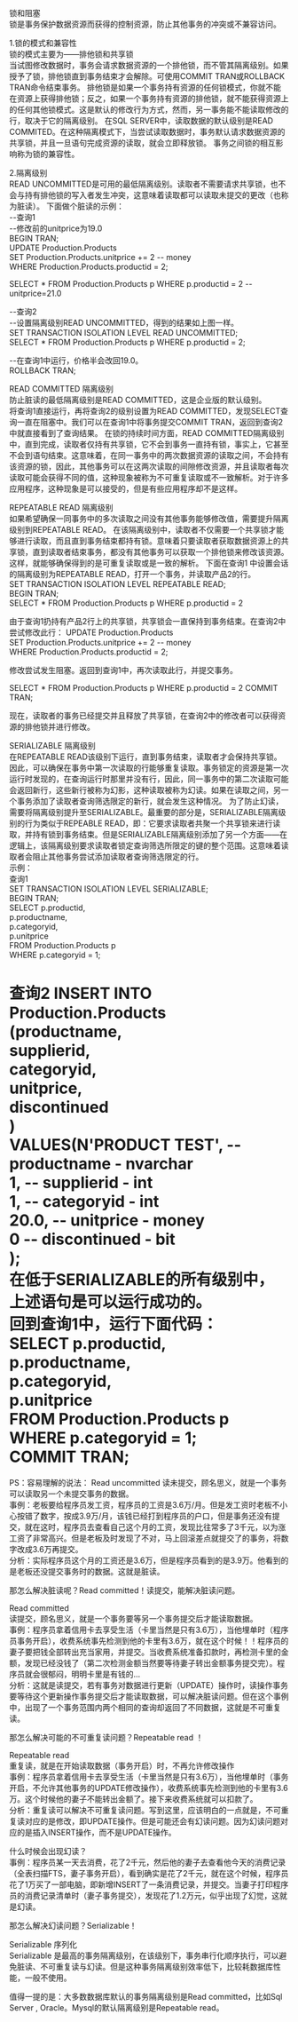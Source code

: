 锁和阻塞  
锁是事务保护数据资源而获得的控制资源，防止其他事务的冲突或不兼容访问。

1.锁的模式和兼容性  
锁的模式主要为——排他锁和共享锁  
当试图修改数据时，事务会请求数据资源的一个排他锁，而不管其隔离级别。如果授予了锁，排他锁直到事务结束才会解除。可使用COMMIT TRAN或ROLLBACK TRAN命令结束事务。
排他锁是如果一个事务持有资源的任何锁模式，你就不能在资源上获得排他锁；反之，如果一个事务持有资源的排他锁，就不能获得资源上的任何其他锁模式。这是默认的修改行为方式，然而，另一事务能不能读取修改的行，取决于它的隔离级别。
在SQL SERVER中，读取数据的默认级别是READ COMMITED。在这种隔离模式下，当尝试读取数据时，事务默认请求数据资源的共享锁，并且一旦语句完成资源的读取，就会立即释放锁。
事务之间锁的相互影响称为锁的兼容性。  
  
2.隔离级别  
READ UNCOMMITTED是可用的最低隔离级别。读取者不需要请求共享锁，也不会与持有排他锁的写入者发生冲突，这意味着读取都可以读取未提交的更改（也称为脏读）。
下面做个脏读的示例：  
--查询1  
--修改前的unitprice为19.0  
BEGIN TRAN;  
    UPDATE Production.Products  
    SET Production.Products.unitprice += 2 -- money  
    WHERE Production.Products.productid = 2;  

SELECT * FROM Production.Products p WHERE p.productid = 2 --unitprice=21.0  

--查询2  
--设置隔离级别READ UNCOMMITTED，得到的结果如上图一样。  
SET TRANSACTION ISOLATION LEVEL READ UNCOMMITTED;  
SELECT * FROM Production.Products p WHERE p.productid = 2;  

--在查询1中运行，价格半会改回19.0。  
ROLLBACK TRAN;  

READ COMMITTED 隔离级别  
防止脏读的最低隔离级别是READ COMMITTED，这是企业版的默认级别。  
将查询1直接运行，再将查询2的级别设置为READ COMMITTED，发现SELECT查询一直在阻塞中。我们可以在查询1中将事务提交COMMIT TRAN，返回到查询2中就直接看到了查询结果。
在锁的持续时间方面，READ COMMITTED隔离级别中，直到完成，读取者仅持有共享锁，它不会到事务一直持有锁，事实上，它甚至不会到语句结束。这意味着，在同一事务中的两次数据资源的读取之间，不会持有该资源的锁，因此，其他事务可以在这两次读取的间隙修改资源，并且读取者每次读取可能会获得不同的值，这种现象被称为不可重复读取或不一致解析。对于许多应用程序，这种现象是可以接受的，但是有些应用程序却不是这样。  

REPEATABLE READ 隔离级别  
如果希望确保一同事务中的多次读取之间没有其他事务能够修改值，需要提升隔离级别到REPEATABLE READ。 在该隔离级别中，读取者不仅需要一个共享锁才能够进行读取，而且直到事务结束都持有锁。意味着只要读取者获取数据资源上的共享锁，直到读取者结束事务，都没有其他事务可以获取一个排他锁来修改该资源。这样，就能够确保得到的是可重复读取或是一致的解析。
下面在查询1 中设置会话的隔离级别为REPEATABLE READ，打开一个事务，并读取产品2的行。  
SET TRANSACTION ISOLATION LEVEL REPEATABLE READ;  
BEGIN TRAN;  
SELECT * FROM Production.Products p WHERE p.productid = 2  

由于查询1扔持有产品2行上的共享锁，共享锁会一直保持到事务结束。在查询2中尝试修改此行： 
UPDATE Production.Products  
SET Production.Products.unitprice += 2 -- money  
WHERE Production.Products.productid = 2;  

修改尝试发生阻塞。返回到查询1中，再次读取此行，并提交事务。

SELECT * FROM Production.Products p WHERE p.productid = 2
COMMIT TRAN;

现在，读取者的事务已经提交并且释放了共享锁，在查询2中的修改者可以获得资源的排他锁并进行修改。  

SERIALIZABLE 隔离级别  
在REPEATABLE READ该级别下运行，直到事务结束，读取者才会保持共享锁。因此，可以确保在事务中第一次读取的行能够重复读取。事务锁定的资源是第一次运行时发现的，在查询运行时那里并没有行，因此，同一事务中的第二次读取可能会返回新行，这些新行被称为幻影，这种读取被称为幻读。如果在读取之间，另一个事务添加了读取者查询筛选限定的新行，就会发生这种情况。
为了防止幻读，需要将隔离级别提升至SERIALIZABLE。最重要的部分是，SERIALIZABLE隔离级别的行为类似于REPEABLE READ，即：它要求读取者共聚一个共享锁来进行读取，并持有锁到事务结束。但是SERIALIZABLE隔离级别添加了另一个方面——在逻辑上，该隔离级别要求读取者锁定查询筛选所限定的键的整个范围。这意味着读取者会阻止其他事务尝试添加读取者查询筛选限定的行。  
示例：  
查询1  
SET TRANSACTION ISOLATION LEVEL SERIALIZABLE;  
BEGIN TRAN;  
    SELECT p.productid,  
         p.productname,  
         p.categoryid,  
         p.unitprice  
    FROM Production.Products p  
    WHERE p.categoryid = 1;  
    
查询2
INSERT INTO Production.Products  
(productname,  
 supplierid,  
 categoryid,  
 unitprice,  
 discontinued  
)  
VALUES(N'PRODUCT TEST', -- productname - nvarchar  
       1, -- supplierid - int  
       1, -- categoryid - int  
       20.0, -- unitprice - money  
       0 -- discontinued - bit  
);    
在低于SERIALIZABLE的所有级别中，上述语句是可以运行成功的。  
回到查询1中，运行下面代码：  
    SELECT p.productid,  
         p.productname,  
         p.categoryid,  
         p.unitprice  
    FROM Production.Products p  
    WHERE p.categoryid = 1;  
COMMIT TRAN;  
============ 
PS：容易理解的说法：
Read uncommitted
读未提交，顾名思义，就是一个事务可以读取另一个未提交事务的数据。  
事例：老板要给程序员发工资，程序员的工资是3.6万/月。但是发工资时老板不小心按错了数字，按成3.9万/月，该钱已经打到程序员的户口，但是事务还没有提交，就在这时，程序员去查看自己这个月的工资，发现比往常多了3千元，以为涨工资了非常高兴。但是老板及时发现了不对，马上回滚差点就提交了的事务，将数字改成3.6万再提交。  
分析：实际程序员这个月的工资还是3.6万，但是程序员看到的是3.9万。他看到的是老板还没提交事务时的数据。这就是脏读。  

那怎么解决脏读呢？Read committed！读提交，能解决脏读问题。  

Read committed  
读提交，顾名思义，就是一个事务要等另一个事务提交后才能读取数据。  
事例：程序员拿着信用卡去享受生活（卡里当然是只有3.6万），当他埋单时（程序员事务开启），收费系统事先检测到他的卡里有3.6万，就在这个时候！！程序员的妻子要把钱全部转出充当家用，并提交。当收费系统准备扣款时，再检测卡里的金额，发现已经没钱了（第二次检测金额当然要等待妻子转出金额事务提交完）。程序员就会很郁闷，明明卡里是有钱的…  
分析：这就是读提交，若有事务对数据进行更新（UPDATE）操作时，读操作事务要等待这个更新操作事务提交后才能读取数据，可以解决脏读问题。但在这个事例中，出现了一个事务范围内两个相同的查询却返回了不同数据，这就是不可重复读。  

那怎么解决可能的不可重复读问题？Repeatable read ！  

Repeatable read   
重复读，就是在开始读取数据（事务开启）时，不再允许修改操作  
事例：程序员拿着信用卡去享受生活（卡里当然是只有3.6万），当他埋单时（事务开启，不允许其他事务的UPDATE修改操作），收费系统事先检测到他的卡里有3.6万。这个时候他的妻子不能转出金额了。接下来收费系统就可以扣款了。  
分析：重复读可以解决不可重复读问题。写到这里，应该明白的一点就是，不可重复读对应的是修改，即UPDATE操作。但是可能还会有幻读问题。因为幻读问题对应的是插入INSERT操作，而不是UPDATE操作。  

什么时候会出现幻读？  
事例：程序员某一天去消费，花了2千元，然后他的妻子去查看他今天的消费记录（全表扫描FTS，妻子事务开启），看到确实是花了2千元，就在这个时候，程序员花了1万买了一部电脑，即新增INSERT了一条消费记录，并提交。当妻子打印程序员的消费记录清单时（妻子事务提交），发现花了1.2万元，似乎出现了幻觉，这就是幻读。  

那怎么解决幻读问题？Serializable！  

Serializable 序列化  
Serializable 是最高的事务隔离级别，在该级别下，事务串行化顺序执行，可以避免脏读、不可重复读与幻读。但是这种事务隔离级别效率低下，比较耗数据库性能，一般不使用。  

值得一提的是：大多数数据库默认的事务隔离级别是Read committed，比如Sql Server , Oracle。Mysql的默认隔离级别是Repeatable read。  
